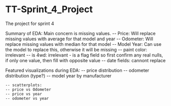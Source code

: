 # TT-Sprint_4_Project
The project for sprint 4

Summary of EDA: Main concern is missing values. 
	-- Price:       Will replace missing values with average for that model and year
	-- Odometer:    Will replace missing values with median for that model
	-- Model Year:  Can use the model to replace this, otherwise it will be missing
	-- paint color: irrelevant
	-- is 4wd:      irrelevant - is a flag field so first confirm any real nulls, if only one value, then fill with opposite value
	-- date fields: cannont replace

Featured visualizations during EDA:
	-- price distribution
	-- odometer distribution (type?)
	-- model year by manufacturer
	
	-- scatterplots:
	-- price vs Odometer
	-- price vs year
	-- odometer vs year
	